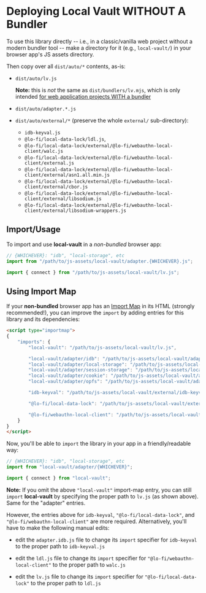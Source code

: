 # Deploying Local Vault WITHOUT A Bundler

To use this library directly -- i.e., in a classic/vanilla web project without a modern bundler tool -- make a directory for it (e.g., `local-vault/`) in your browser app's JS assets directory.

Then copy over all `dist/auto/*` contents, as-is:

* `dist/auto/lv.js`

    **Note:** this is *not* the same as `dist/bundlers/lv.mjs`, which is only intended [for web application projects WITH a bundler](BUNDLERS.md)

* `dist/auto/adapter.*.js`

* `dist/auto/external/*` (preserve the whole `external/` sub-directory):
    - `idb-keyval.js`
    - `@lo-fi/local-data-lock/ldl.js`,
    - `@lo-fi/local-data-lock/external/@lo-fi/webauthn-local-client/walc.js`
    - `@lo-fi/local-data-lock/external/@lo-fi/webauthn-local-client/external.js`
    - `@lo-fi/local-data-lock/external/@lo-fi/webauthn-local-client/external/asn1.all.min.js`
    - `@lo-fi/local-data-lock/external/@lo-fi/webauthn-local-client/external/cbor.js`
    - `@lo-fi/local-data-lock/external/@lo-fi/webauthn-local-client/external/libsodium.js`
    - `@lo-fi/local-data-lock/external/@lo-fi/webauthn-local-client/external/libsodium-wrappers.js`

## Import/Usage

To import and use **local-vault** in a *non-bundled* browser app:

```js
// {WHICHEVER}: "idb", "local-storage", etc
import from "/path/to/js-assets/local-vault/adapter.{WHICHEVER}.js";

import { connect } from "/path/to/js-assets/local-vault/lv.js";
```

## Using Import Map

If your **non-bundled** browser app has an [Import Map](https://developer.mozilla.org/en-US/docs/Web/HTML/Element/script/type/importmap) in its HTML (strongly recommended!), you can improve the `import` by adding entries for this library and its dependencies:

```html
<script type="importmap">
{
    "imports": {
        "local-vault": "/path/to/js-assets/local-vault/lv.js",

        "local-vault/adapter/idb": "/path/to/js-assets/local-vault/adapter.idb.js",
        "local-vault/adapter/local-storage": "/path/to/js-assets/local-vault/adapter.local-storage.js",
        "local-vault/adapter/session-storage": "/path/to/js-assets/local-vault/adapter.session-storage.js",
        "local-vault/adapter/cookie": "/path/to/js-assets/local-vault/adapter.cookie.js",
        "local-vault/adapter/opfs": "/path/to/js-assets/local-vault/adapter.opfs.js",

        "idb-keyval": "/path/to/js-assets/local-vault/external/idb-keyval.js",

        "@lo-fi/local-data-lock": "/path/to/js-assets/local-vault/external/@lo-fi/local-data-lock/ldl.js",

        "@lo-fi/webauthn-local-client": "/path/to/js-assets/local-vault/external/@lo-fi/local-data-lock/external/@lo-fi/webauthn-local-client/walc.js"
    }
}
</script>
```

Now, you'll be able to `import` the library in your app in a friendly/readable way:

```js
// {WHICHEVER}: "idb", "local-storage", etc
import from "local-vault/adapter/{WHICHEVER}";

import { connect } from "local-vault";
```

**Note:** If you omit the above `"local-vault"` import-map entry, you can still `import` **local-vault** by specifying the proper path to `lv.js` (as shown above). Same for the "adapter" entries.

However, the entries above for `idb-keyval`, `"@lo-fi/local-data-lock"`, and `"@lo-fi/webauthn-local-client"` are more required. Alternatively, you'll have to make the following manual edits:

* edit the `adapter.idb.js` file to change its `import` specifier for `idb-keyval` to the proper path to `idb-keyval.js`

* edit the `ldl.js` file to change its `import` specifier for `"@lo-fi/webauthn-local-client"` to the proper path to `walc.js`

* edit the `lv.js` file to change its `import` specifier for `"@lo-fi/local-data-lock"` to the proper path to `ldl.js`
